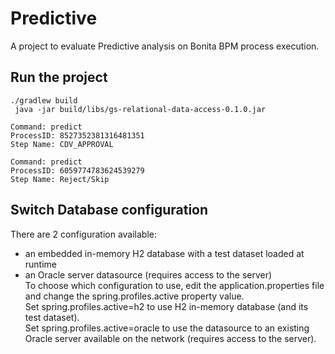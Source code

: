 # Predictive

A project to evaluate Predictive analysis on Bonita BPM process execution.

## Run the project
```
./gradlew build
 java -jar build/libs/gs-relational-data-access-0.1.0.jar
```

```
Command: predict
ProcessID: 8527352381316481351
Step Name: CDV_APPROVAL  
```

```
Command: predict
ProcessID: 6059774783624539279
Step Name: Reject/Skip
```




## Switch Database configuration
There are 2 configuration available:
 * an embedded in-memory H2 database with a test dataset loaded at runtime  
 * an Oracle server datasource (requires access to the server)  
To choose which configuration to use, edit the application.properties file and change the spring.profiles.active property value.  
Set spring.profiles.active=h2 to use H2 in-memory database (and its test dataset).  
Set spring.profiles.active=oracle to use the datasource to an existing Oracle server available on the network (requires access to the server).  